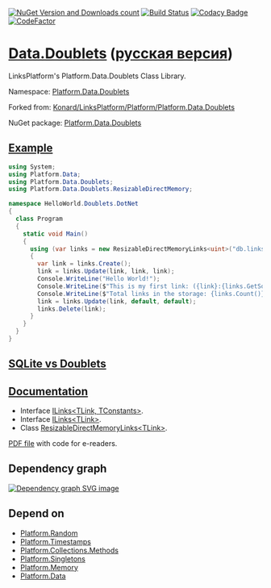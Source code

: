 [![NuGet Version and Downloads count](https://buildstats.info/nuget/Platform.Data.Doublets)](https://www.nuget.org/packages/Platform.Data.Doublets)
[![Build Status](https://travis-ci.com/linksplatform/Data.Doublets.svg?branch=master)](https://travis-ci.com/linksplatform/Data.Doublets)
[![Codacy Badge](https://api.codacy.com/project/badge/Grade/83c66adb68f44a018c795bc7dc7d6f49)](https://app.codacy.com/app/drakonard/Data.Doublets?utm_source=github.com&utm_medium=referral&utm_content=linksplatform/Data.Doublets&utm_campaign=Badge_Grade_Dashboard)
[![CodeFactor](https://www.codefactor.io/repository/github/linksplatform/data.doublets/badge/master)](https://www.codefactor.io/repository/github/linksplatform/data.doublets/overview/master)

# [Data.Doublets](https://github.com/linksplatform/Data.Doublets) ([русская версия](README.ru.md))
LinksPlatform's Platform.Data.Doublets Class Library.

Namespace: [Platform.Data.Doublets](https://linksplatform.github.io/Data.Doublets/api/Platform.Data.Doublets.html)

Forked from: [Konard/LinksPlatform/Platform/Platform.Data.Doublets](https://github.com/Konard/LinksPlatform/tree/b0844d778ced60b22435e57342393031b26a2822/Platform/Platform.Data.Doublets)

NuGet package: [Platform.Data.Doublets](https://www.nuget.org/packages/Platform.Data.Doublets)

## [Example](https://github.com/linksplatform/HelloWorld.Doublets.DotNet)
```C#
using System;
using Platform.Data;
using Platform.Data.Doublets;
using Platform.Data.Doublets.ResizableDirectMemory;

namespace HelloWorld.Doublets.DotNet
{
  class Program
  {
    static void Main()
    {
      using (var links = new ResizableDirectMemoryLinks<uint>("db.links"))
      {
        var link = links.Create();
        link = links.Update(link, link, link);
        Console.WriteLine("Hello World!");
        Console.WriteLine($"This is my first link: ({link}:{links.GetSource(link)}->{links.GetTarget(link)}).");
        Console.WriteLine($"Total links in the storage: {links.Count()}.");
        link = links.Update(link, default, default);
        links.Delete(link);
      }
    }
  }
}
```

## [SQLite vs Doublets](https://github.com/linksplatform/Comparisons.SQLiteVSDoublets)

## [Documentation](https://linksplatform.github.io/Data.Doublets)
*   Interface [ILinks\<TLink, TConstants\>](https://linksplatform.github.io/Data/api/Platform.Data.ILinks-2.html).
*   Interface [ILinks\<TLink\>](https://linksplatform.github.io/Data.Doublets/api/Platform.Data.Doublets.ILinks-1.html).
*   Class [ResizableDirectMemoryLinks\<TLink\>](https://linksplatform.github.io/Data.Doublets/api/Platform.Data.Doublets.ResizableDirectMemory.ResizableDirectMemoryLinks-1.html).

[PDF file](https://linksplatform.github.io/Data.Doublets/Platform.Data.Doublets.pdf) with code for e-readers.

## Dependency graph
[![Dependency graph SVG image](https://raw.github.com/linksplatform/Documentation/master/doc/Dependencies/Platform.Data.Doublets.svg?sanitize=true)](https://raw.githubusercontent.com/linksplatform/Documentation/master/doc/Dependencies/Platform.Data.Doublets.svg?sanitize=true)

## Depend on
*   [Platform.Random](https://github.com/linksplatform/Random)
*   [Platform.Timestamps](https://github.com/linksplatform/Timestamps)
*   [Platform.Collections.Methods](https://github.com/linksplatform/Collections.Methods)
*   [Platform.Singletons](https://github.com/linksplatform/Singletons)
*   [Platform.Memory](https://github.com/linksplatform/Memory)
*   [Platform.Data](https://github.com/linksplatform/Data)

